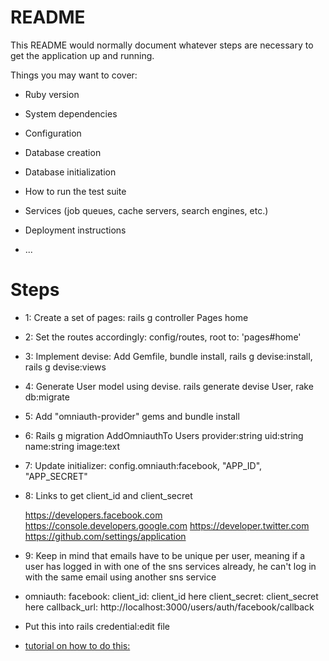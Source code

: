 # README

This README would normally document whatever steps are necessary to get the
application up and running.

Things you may want to cover:

* Ruby version

* System dependencies

* Configuration

* Database creation

* Database initialization

* How to run the test suite

* Services (job queues, cache servers, search engines, etc.)

* Deployment instructions

* ...

# Steps

* 1: Create a set of pages: rails g controller Pages home

* 2: Set the routes accordingly: config/routes, root to: 'pages#home'

* 3: Implement devise: Add Gemfile, bundle install, rails g devise:install, rails g devise:views

* 4: Generate User model using devise. rails generate devise User, rake db:migrate

* 5: Add "omniauth-provider" gems and bundle install

* 6: Rails g migration AddOmniauthTo Users provider:string uid:string name:string image:text

* 7: Update initializer: config.omniauth:facebook, "APP_ID", "APP_SECRET"

* 8: Links to get client_id and client_secret

     https://developers.facebook.com
     https://console.developers.google.com
     https://developer.twitter.com
     https://github.com/settings/application

* 9: Keep in mind that emails have to be unique per user, meaning if a user has logged in with one of the sns services already, he can't log in with the same email using another sns service

* omniauth:
  facebook:
    client_id: client_id here
    client_secret: client_secret here
    callback_url: http://localhost:3000/users/auth/facebook/callback

* Put this into rails credential:edit file

* [tutorial on how to do this:](https://www.engineyard.com/blog/rails-encrypted-credentials-on-rails-5.2)
